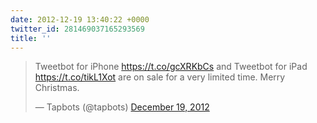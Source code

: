 ```yaml
---
date: 2012-12-19 13:40:22 +0000
twitter_id: 281469037165293569
title: ''
---
```


<blockquote class="twitter-tweet"><p lang="en" dir="ltr">Tweetbot for iPhone <a href="https://t.co/gcXRKbCs">https://t.co/gcXRKbCs</a> and Tweetbot for iPad <a href="https://t.co/tikL1Xot">https://t.co/tikL1Xot</a> are on sale for a very limited time. Merry Christmas.</p>&mdash; Tapbots (@tapbots) <a href="https://twitter.com/tapbots/status/281457197521707008?ref_src=twsrc%5Etfw">December 19, 2012</a></blockquote>
<script async src="https://platform.twitter.com/widgets.js" charset="utf-8"></script>
